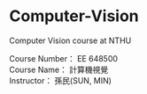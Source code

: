 # Computer-Vision
Computer Vision course at NTHU

Course Number： EE 648500    
Course Name： 計算機視覺    
Instructor： 孫民(SUN, MIN) 

